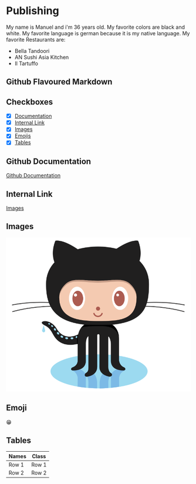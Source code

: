 # Publishing <a name="publishing"></a>
My name is Manuel and i'm 36 years old.
My favorite colors are black and white.
My favorite language is german because it is my native language.
My favorite Restaurants are:
- Bella Tandoori
- AN Sushi Asia Kitchen
- Il Tartuffo
## Github Flavoured Markdown <a name="github"></a>
## Checkboxes <a name="checkboxes"></a>
- [x] [Documentation](#documentation)
- [x] [Internal Link](#internal)
- [x] [Images](#images)
- [x] [Emojis](#emoji)
- [x] [Tables](#tables)

## Github Documentation <a name="documentation"></a>
[Github Documentation](https://help.github.com/en)

## Internal Link <a name="internal"></a>
[Images](https://github.com/doerrenbaecher/authoring/tree/main/images)

## Images <a name="images"></a>
![Logo](https://github.com/doerrenbaecher/authoring/blob/main/images/logo.png)

## Emoji <a name="emoji"></a>
😁

## Tables <a name="tables"></a>
| Names | Class |
| ----- | ----- |
| Row 1 | Row 1 |
| Row 2 | Row 2 |
